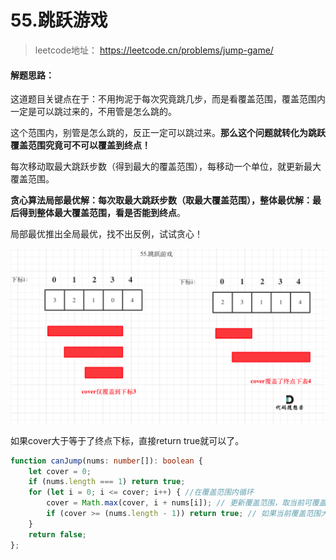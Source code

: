 # 55.跳跃游戏

> leetcode地址： https://leetcode.cn/problems/jump-game/

#### **解题思路：**

这道题目关键点在于：不用拘泥于每次究竟跳几步，而是看覆盖范围，覆盖范围内一定是可以跳过来的，不用管是怎么跳的。

这个范围内，别管是怎么跳的，反正一定可以跳过来。**那么这个问题就转化为跳跃覆盖范围究竟可不可以覆盖到终点！**

每次移动取最大跳跃步数（得到最大的覆盖范围），每移动一个单位，就更新最大覆盖范围。

**贪心算法局部最优解：每次取最大跳跃步数（取最大覆盖范围），整体最优解：最后得到整体最大覆盖范围，看是否能到终点**。

局部最优推出全局最优，找不出反例，试试贪心！

<img src="../../img/跳跃游戏.png" alt="跳跃游戏"  />

如果cover大于等于了终点下标，直接return true就可以了。

```typescript
function canJump(nums: number[]): boolean {
    let cover = 0;
    if (nums.length === 1) return true;
    for (let i = 0; i <= cover; i++) { //在覆盖范围内循环
        cover = Math.max(cover, i + nums[i]); // 更新覆盖范围，取当前可覆盖范围里最大的。
        if (cover >= (nums.length - 1)) return true; // 如果当前覆盖范围大于等于终点下标，则为true
    }
    return false;
};
```



